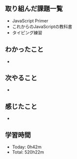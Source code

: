 ## 取り組んだ課題一覧
- JavaScript Primer
- これからのJavaScriptの教科書
- タイピング練習
## わかったこと
- 
## 次やること
- 
## 感じたこと
- 
## 学習時間
- Today: 0h42m
- Total: 520h22m
